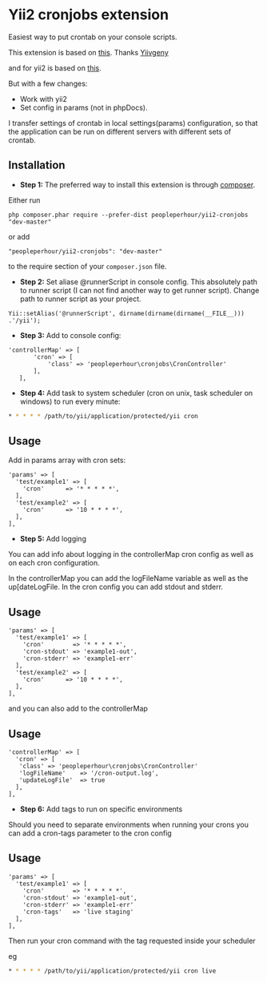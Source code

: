 Yii2 cronjobs extension
========
Easiest way to put crontab on your console scripts.

This extension is based on [this](https://github.com/Yiivgeny/Yii-PHPDocCrontab).
Thanks [Yiivgeny](https://github.com/Yiivgeny)

and for yii2 is based on [this](https://github.com/DenisOgr/yii2-cronjobs).

But with a few changes:
- Work with yii2
- Set config in params (not in phpDocs).

I transfer ​​settings of crontab in local settings(params) configuration, so that the application can be run on different servers with different sets of crontab.

Installation
------------

- **Step 1:** The preferred way to install this extension is through [composer](http://getcomposer.org/download/).

Either run

```
php composer.phar require --prefer-dist peopleperhour/yii2-cronjobs "dev-master"
```

or add

```
"peopleperhour/yii2-cronjobs": "dev-master"
```

to the require section of your `composer.json` file.
- **Step 2:** Set aliase  @runnerScript in console config. This absolutely path to runner script (I can not find another way to get runner script).
Change path to runner script as your project. 
```
Yii::setAlias('@runnerScript', dirname(dirname(dirname(__FILE__))) .'/yii');
```
- **Step 3:** Add to console config:
```
'controllerMap' => [
       'cron' => [
           'class' => 'peopleperhour\cronjobs\CronController'
       ],
   ],
```
- **Step 4:**  Add task to system scheduler (cron on unix, task scheduler on windows) to run every minute:

```sh
* * * * * /path/to/yii/application/protected/yii cron
```
Usage
-----

Add in params array with cron sets:
```
'params' => [
  'test/example1' => [
    'cron'      => '* * * * *',            
  ],
  'test/example2' => [
    'cron'      => '10 * * * *',            
  ],
],
```
- **Step 5:** Add logging

You can add info about logging in the controllerMap cron config as well as on each cron configuration.

In the controllerMap you can add the logFileName variable as well as the up[dateLogFile. In the cron config you can add stdout and stderr.

Usage
----
```
'params' => [
  'test/example1' => [
    'cron'        => '* * * * *',
    'cron-stdout' => 'example1-out',
    'cron-stderr' => 'example1-err'
  ],
  'test/example2' => [
    'cron'      => '10 * * * *',            
  ],
],
```

and you can also add to the controllerMap

Usage
----
```
'controllerMap' => [
  'cron' => [
   'class' => 'peopleperhour\cronjobs\CronController'
   'logFileName'    => '/cron-output.log',
   'updateLogFile'  => true    
  ],
],
```

- **Step 6:** Add tags to run on specific environments

Should you need to separate environments when running your crons you can add a cron-tags parameter to the cron config

Usage
----
```
'params' => [
  'test/example1' => [
    'cron'        => '* * * * *',
    'cron-stdout' => 'example1-out',
    'cron-stderr' => 'example1-err'
    'cron-tags'   => 'live staging'
  ],
],
```

Then run your cron command with the tag requested inside your scheduler

eg

```sh
* * * * * /path/to/yii/application/protected/yii cron live
```

